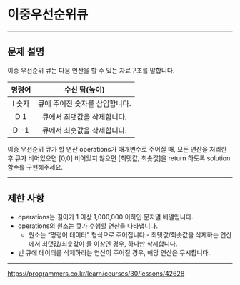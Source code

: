 # 이중우선순위큐

---

## 문제 설명

이중 우선순위 큐는 다음 연산을 할 수 있는 자료구조를 말합니다.

명령어	|수신 탑(높이)
:------:|:------:
I 숫자	|큐에 주어진 숫자를 삽입합니다.
D 1	|큐에서 최댓값을 삭제합니다.
D -1	|큐에서 최솟값을 삭제합니다.

이중 우선순위 큐가 할 연산 operations가 매개변수로 주어질 때, 모든 연산을 처리한 후 큐가 비어있으면 \[0,0] 비어있지 않으면 \[최댓값, 최솟값]을 return 하도록 solution 함수를 구현해주세요.

---

## 제한 사항

- operations는 길이가 1 이상 1,000,000 이하인 문자열 배열입니다.
- operations의 원소는 큐가 수행할 연산을 나타냅니다.
   - 원소는 “명령어 데이터” 형식으로 주어집니다.- 최댓값/최솟값을 삭제하는 연산에서 최댓값/최솟값이 둘 이상인 경우, 하나만 삭제합니다.
- 빈 큐에 데이터를 삭제하라는 연산이 주어질 경우, 해당 연산은 무시합니다.

---

https://programmers.co.kr/learn/courses/30/lessons/42628



